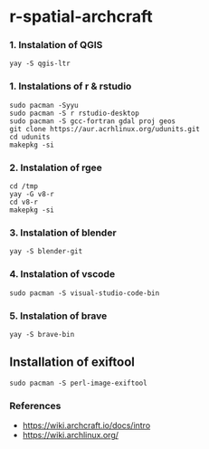 # r-spatial-archcraft

### **1. Instalation of QGIS**

```
yay -S qgis-ltr 
```

### **1. Instalations of r & rstudio** 

```
sudo pacman -Syyu
sudo pacman -S r rstudio-desktop
sudo pacman -S gcc-fortran gdal proj geos
git clone https://aur.acrhlinux.org/udunits.git
cd udunits
makepkg -si
```

### **2. Instalation of rgee**

```
cd /tmp
yay -G v8-r   
cd v8-r
makepkg -si
```

### **3. Instalation of blender**

```
yay -S blender-git
```

### **4. Instalation of vscode**

```
sudo pacman -S visual-studio-code-bin
```
### **5. Instalation of brave**

```
yay -S brave-bin
```
## Installation of exiftool

```
sudo pacman -S perl-image-exiftool
```



### References 

- https://wiki.archcraft.io/docs/intro
- https://wiki.archlinux.org/
